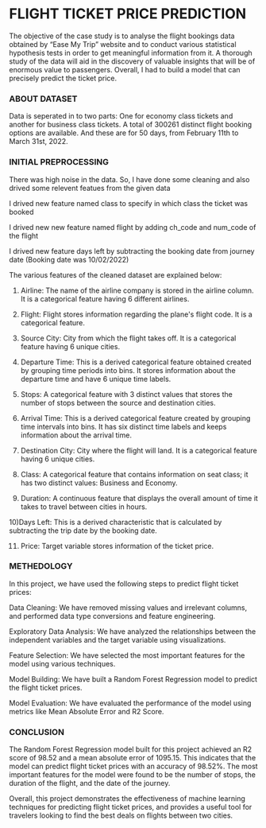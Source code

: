 <h1>FLIGHT TICKET PRICE PREDICTION</h1>
The objective of the case study is to analyse the flight bookings data obtained by “Ease My Trip” website and to conduct various statistical hypothesis tests in order to get meaningful information from it. A thorough study of the data will aid in the discovery of valuable insights that will be of enormous value to passengers. Overall, I had to build a model that can precisely predict the ticket price.
<h3>ABOUT DATASET</h3>
Data is seperated in to two parts: 
One for economy class tickets and another for business class tickets.
A total of 300261 distinct flight booking options are available. And these are for 50 days, from February 11th to March 31st, 2022.
<h3>INITIAL PREPROCESSING</h3>
There was high noise in the data. So, I have done some cleaning and also drived some relevent featues from the given data

I drived new feature named class to specify in which class the ticket was booked

I drived new new feature named flight by adding ch_code and num_code of the flight

I drived new feature days left by subtracting the booking date from journey date (Booking date was 10/02/2022)

The various features of the cleaned dataset are explained below:

1) Airline: The name of the airline company is stored in the airline column. It is a categorical feature having 6 different airlines.

2) Flight: Flight stores information regarding the plane's flight code. It is a categorical feature.

3) Source City: City from which the flight takes off. It is a categorical feature having 6 unique cities.

4) Departure Time: This is a derived categorical feature obtained created by grouping time periods into bins. It stores information about the departure time and have 6 unique time labels.

5) Stops: A categorical feature with 3 distinct values that stores the number of stops between the source and destination cities.

6) Arrival Time: This is a derived categorical feature created by grouping time intervals into bins. It has six distinct time labels and keeps information about the arrival time.

7) Destination City: City where the flight will land. It is a categorical feature having 6 unique cities.

8) Class: A categorical feature that contains information on seat class; it has two distinct values: Business and Economy.

9) Duration: A continuous feature that displays the overall amount of time it takes to travel between cities in hours.

10)Days Left: This is a derived characteristic that is calculated by subtracting the trip date by the booking date.

11) Price: Target variable stores information of the ticket price.

<h3>METHEDOLOGY</h3>
In this project, we have used the following steps to predict flight ticket prices:

Data Cleaning: We have removed missing values and irrelevant columns, and performed data type conversions and feature engineering.

Exploratory Data Analysis: We have analyzed the relationships between the independent variables and the target variable using visualizations.

Feature Selection: We have selected the most important features for the model using various techniques.

Model Building: We have built a Random Forest Regression model to predict the flight ticket prices.

Model Evaluation: We have evaluated the performance of the model using metrics like Mean Absolute Error and R2 Score.

<h3>CONCLUSION</h3>
The Random Forest Regression model built for this project achieved an R2 score of 98.52 and a mean absolute error of 1095.15. This indicates that the model can predict flight ticket prices with an accuracy of 98.52%. The most important features for the model were found to be the number of stops, the duration of the flight, and the date of the journey.

Overall, this project demonstrates the effectiveness of machine learning techniques for predicting flight ticket prices, and provides a useful tool for travelers looking to find the best deals on flights between two cities.










